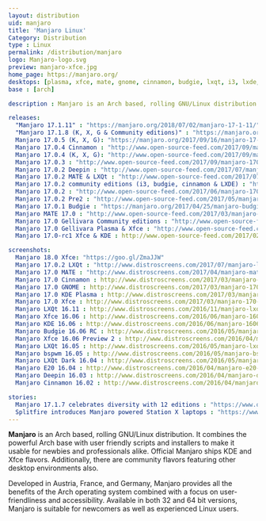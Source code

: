 ```yaml
---
layout: distribution
uid: manjaro
title: 'Manjaro Linux'
Category: Distribution
type : Linux
permalink: /distribution/manjaro
logo: Manjaro-logo.svg
preview: manjaro-xfce.jpg
home_page: https://manjaro.org/
desktops: [plasma, xfce, mate, gnome, cinnamon, budgie, lxqt, i3, lxde, awesome, bspwm, deepin]
base : [arch]

description : Manjaro is an Arch based, rolling GNU/Linux distribution. It combines the powerful Arch base with user friendly scripts and installers to make it usable for newbies and professionals alike. Stories and updates on Manjaro GNU/Linux.

releases:
  "Manjaro 17.1.11" : "https://manjaro.org/2018/07/02/manjaro-17-1-11/"
  "Manjaro 17.1.8 (K, X, G & Community editions)" : "https://manjaro.org/2018/04/17/manjaro-17-1-8/"
  Manjaro 17.0.5 (K, X, G): "https://manjaro.org/2017/09/16/manjaro-17-0-5-released/"
  Manjaro 17.0.4 Cinnamon : "http://www.open-source-feed.com/2017/09/manjaro-cinnamon-1704-released.html"
  Manjaro 17.0.4 (K, X, G): "http://www.open-source-feed.com/2017/09/manjaro-1704-fixes-issue-with-graphical.html"
  Manjaro 17.0.3 : "http://www.open-source-feed.com/2017/09/manjaro-1703-gellivara-released-gnome.html"
  Manjaro 17.0.2 Deepin : "http://www.open-source-feed.com/2017/07/manjaro-deepin-1702-released-with.html"
  Manjaro 17.0.2 MATE & LXQt : "http://www.open-source-feed.com/2017/07/manjaro-1702-mate-lxqt-community.html"
  Manjaro 17.0.2 community editions (i3, budgie, cinnamon & LXDE) : "http://www.open-source-feed.com/2017/07/manjaro-1702-community-editions.html"
  Manjaro 17.0.2 : "http://www.open-source-feed.com/2017/06/manjaro-1702-released-with-updated.html"
  Manjaro 17.0.2 Pre2 : "http://www.open-source-feed.com/2017/05/manjaro-170-gellivara-gets-another.html"
  Manjaro 17.0.1 Budgie : "https://manjaro.org/2017/04/25/manjaro-budgie-17-0-1-released/"
  Manjaro MATE 17.0 : "http://www.open-source-feed.com/2017/03/manjaro-mate-170-released-with-mate.html"
  Manjaro 17.0 Gellivara Community editions : "http://www.open-source-feed.com/2017/03/manjaro-170-fringilla-community.html"
  Manjaro 17.0 Gellivara Plasma & Xfce : "http://www.open-source-feed.com/2017/03/manjaro-170-fringilla-plasma-xfce.html"
  Manjaro 17.0-rc1 Xfce & KDE : http://www.open-source-feed.com/2017/02/manjaro-170-rc1-xfce-kde-flavors.html

screenshots:
  Manjaro 18.0 Xfce: "https://goo.gl/ZmaJJW"
  Manjaro 17.0.2 LXQt : "http://www.distroscreens.com/2017/07/manjaro-lxqt-1702-screenshots.html"
  Manjaro 17.0 MATE : "http://www.distroscreens.com/2017/04/manjaro-mate-170-screenshots.html"
  Manjaro 17.0 Cinnamon : http://www.distroscreens.com/2017/03/manjaro-170-gellivara-cinnamon.html
  Manjaro 17.0 GNOME : http://www.distroscreens.com/2017/03/manjaro-170-gellivara-gnome-screenshots.html
  Manjaro 17.0 KDE Plasma : http://www.distroscreens.com/2017/03/manjaro-170-gellivara-plasma-edition.html
  Manjaro 17.0 Xfce : http://www.distroscreens.com/2017/03/manjaro-170-fringilla-xfce-edition.html
  Manjaro LXQt 16.11 : http://www.distroscreens.com/2016/11/manjaro-lxqt-edition-1611-screenshots.html
  Manjaro Xfce 16.06 : http://www.distroscreens.com/2016/06/manjaro-1606-xfce-screenshots.html
  Manjaro KDE 16.06 : http://www.distroscreens.com/2016/06/manjaro-1606-kde-daniella-screenshots.html 
  Manjaro Budgie 16.06 RC : http://www.distroscreens.com/2016/05/manjaro-budgie-1606-rc-screenshots.html
  Manjaro Xfce 16.06 Preview 2 : http://www.distroscreens.com/2016/04/manjaro-xfce-1606-daniella-preview-2.html
  Manjaro LXQt 16.05 : http://www.distroscreens.com/2016/05/manjaro-lxqt-1605-ice-screenshots.html
  Manjaro bspwm 16.05 : http://www.distroscreens.com/2016/05/manjaro-bspwm-1605-screenshots.html
  Manjaro LXQt Dark 16.04 : http://www.distroscreens.com/2016/05/manjaro-lxqt-dark-1604-screenshots.html
  Manjaro E20 16.04 : http://www.distroscreens.com/2016/04/manjaro-e20-1604-screenshots.html
  Manjaro Deepin 16.03 : http://www.distroscreens.com/2016/04/manjaro-deepin-1603-screenshots.html
  Manjaro Cinnamon 16.02 : http://www.distroscreens.com/2016/04/manjaro-cinnamon-1602-screenshots.html

stories:
  Manjaro 17.1.7 celebrates diversity with 12 editions : "https://www.open-source-feed.com/2018/04/manjaro-1717-celebrates-diversity-with.html"
  Splitfire introduces Manjaro powered Station X laptops : "https://www.open-source-feed.com/2017/09/station-x-introduces-manjaro-powered.html"
---
```


**Manjaro** is an Arch based, rolling GNU/Linux distribution. It combines the powerful Arch base with user friendly scripts and installers to make it usable for newbies and professionals alike. Official Manjaro ships KDE and Xfce flavors. Additionally, there are community flavors featuring other desktop environments also.

Developed in Austria, France, and Germany, Manjaro provides all the benefits of the Arch operating system combined with a focus on user-friendliness and accessibility. Available in both 32 and 64 bit versions, Manjaro is suitable for newcomers as well as experienced Linux users.
